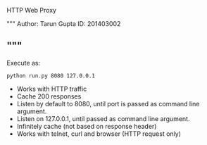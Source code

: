 HTTP Web Proxy

"""
Author: Tarun Gupta
ID: 201403002

"""
-------------

Execute as:

`python run.py 8080 127.0.0.1`

+ Works with HTTP traffic
+ Cache 200 responses
+ Listen by default to 8080, until port is passed as command line argument.
+ Listen on 127.0.0.1, until passed as command line argument.
+ Infinitely cache (not based on response header)
+ Works with telnet, curl and browser (HTTP request only)

